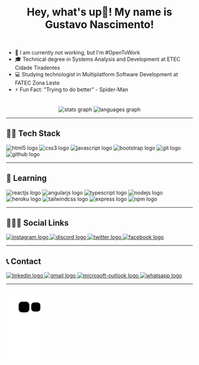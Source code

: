 <h1 align="center">Hey, what's up👋! My name is Gustavo Nascimento!</h1>

<br>

- 💼 I am currently not working, but I'm #OpenToWork
- 🎓 Technical degree in Systems Analysis and Development at ETEC Cidade Tiradentes
- 💻 Studying technologist in Multiplatform Software Development at FATEC Zona Leste
- ⚡ Fun Fact: "Trying to do better" - Spider-Man

<br>

<div align="center">
  <img src="https://github-readme-stats.vercel.app/api?hide_title=false&hide_rank=false&show_icons=true&include_all_commits=true&count_private=true&disable_animations=false&theme=github_dark&locale=en&hide_border=false&username=Gustavo-Nasc" height="175" alt="stats graph"  />
  <img src="https://github-readme-stats.vercel.app/api/top-langs?locale=en&hide_title=false&layout=compact&card_width=320&langs_count=10&theme=github_dark&hide_border=false&username=Gustavo-Nasc" height="175" alt="languages graph"  />
</div>

---

<h2 align="left">👨‍💻 Tech Stack</h2>
<div align="left">
  <img src="https://cdn.jsdelivr.net/gh/devicons/devicon/icons/html5/html5-plain.svg" height="40" width="55" alt="html5 logo"/>
  <img src="https://cdn.jsdelivr.net/gh/devicons/devicon/icons/css3/css3-plain.svg" height="40" width="55" alt="css3 logo"/>
  <img src="https://cdn.jsdelivr.net/gh/devicons/devicon/icons/javascript/javascript-plain.svg" height="40" width="55" alt="javascript logo"/>
  <img src="https://cdn.jsdelivr.net/gh/devicons/devicon/icons/bootstrap/bootstrap-plain.svg" height="40" width="55" alt="bootstrap logo"/>
  <img src="https://cdn.jsdelivr.net/gh/devicons/devicon/icons/git/git-original.svg" height="40" width="55" alt="git logo"/>
  <img src="https://cdn.jsdelivr.net/gh/devicons/devicon/icons/github/github-original.svg" height="40" width="55" alt="github logo"/>
</div>

---

<h2 align="left">📑 Learning</h2>
<div align="left">
  <img src="https://cdn.jsdelivr.net/gh/devicons/devicon/icons/react/react-original.svg" height="40" width="55" alt="reactjs logo"/>
  <img src="https://cdn.jsdelivr.net/gh/devicons/devicon/icons/angularjs/angularjs-plain.svg" height="40" width="55" alt="angularjs logo"/>
  <img src="https://cdn.jsdelivr.net/gh/devicons/devicon/icons/typescript/typescript-plain.svg" height="40" width="55" alt="typescript logo"/>
  <img src="https://cdn.jsdelivr.net/gh/devicons/devicon/icons/nodejs/nodejs-plain.svg" height="40" width="55" alt="nodejs logo"/>
  <img src="https://cdn.jsdelivr.net/gh/devicons/devicon/icons/heroku/heroku-plain.svg" height="40" width="55" alt="heroku logo"/>
  <img src="https://cdn.jsdelivr.net/gh/devicons/devicon/icons/tailwindcss/tailwindcss-plain.svg" height="40" width="55" alt="tailwindcss logo"/>
  <img src="https://cdn.jsdelivr.net/gh/devicons/devicon/icons/express/express-original.svg" height="40" width="55" alt="express logo"/>
  <img src="https://cdn.jsdelivr.net/gh/devicons/devicon/icons/npm/npm-original-wordmark.svg" height="40" width="55" alt="npm logo"/>
</div>

---

<h2 align="left">👨🏾‍🦱 Social Links</h2>
<div align="left">
  <a href="https://www.instagram.com/gustanascsouza/" target="_blank">
    <img src="https://img.shields.io/static/v1?message=Instagram&logo=instagram&label=&color=DD2A7B&logoColor=white&labelColor=&style=for-the-badge" height="35" alt="instagram logo"  />
  </a>
  <a href="Gustavo Souza#3639" target="_blank">
    <img src="https://img.shields.io/static/v1?message=Discord&logo=discord&label=&color=7289DA&logoColor=white&labelColor=&style=for-the-badge" height="35" alt="discord logo"  />
  </a>
  <a href="https://twitter.com/gustanascsouza" target="_blank">
    <img src="https://img.shields.io/static/v1?message=Twitter&logo=twitter&label=&color=1DA1F2&logoColor=white&labelColor=&style=for-the-badge" height="35" alt="twitter logo"  />
  </a>
  <a href="https://www.facebook.com/gustanascsouza/" target="_blank">
    <img src="https://img.shields.io/static/v1?message=Facebook&logo=facebook&label=&color=1877F2&logoColor=white&labelColor=&style=for-the-badge" height="35" alt="facebook logo"  />
  </a>
</div>

---

<h2 align="left">📞 Contact</h2>
<div align="left">
  <a href="https://www.linkedin.com/in/gustanascsouza/" target="_blank">
    <img src="https://img.shields.io/static/v1?message=LinkedIn&logo=linkedin&label=&color=0077B5&logoColor=white&labelColor=&style=for-the-badge" height="35" alt="linkedin logo"  />
  </a>
  <a href="mailto:gunascsouza@gmail.com" target="_blank">
    <img src="https://img.shields.io/static/v1?message=Gmail&logo=gmail&label=&color=D14836&logoColor=white&labelColor=&style=for-the-badge" height="35" alt="gmail logo"  />
  </a>
  <a href="mailto:gustavo.ns@outlook.com.br" target="_blank">
    <img src="https://img.shields.io/static/v1?message=Outlook&logo=microsoft-outlook&label=&color=0078D4&logoColor=white&labelColor=&style=for-the-badge" height="35" alt="microsoft-outlook logo"  />
  </a>
  <a href="https://wa.me/5511976495898" target="_blank">
    <img src="https://img.shields.io/static/v1?message=Whatsapp&logo=whatsapp&label=&color=25D366&logoColor=white&labelColor=&style=for-the-badge" height="35" alt="whatsapp logo"  />
  </a>
</div>

---

![Snake animation](https://github.com/Gustavo-Nasc/Gustavo-Nasc/blob/output/github-contribution-grid-snake.svg)
